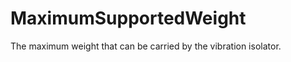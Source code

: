 MaximumSupportedWeight
======================

The maximum weight that can be carried by the vibration isolator.
